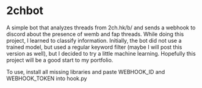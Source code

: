 # 2chbot
A simple bot that analyzes threads from 2ch.hk/b/ and sends a webhook to discord about the presence of wemb and fap threads. 
While doing this project, I learned to classify information.
Initially, the bot did not use a trained model, but used a regular keyword filter (maybe I will post this version as well), but I decided to try a little machine learning.
Hopefully this project will be a good start to my portfolio.

To use, install all missing libraries and paste WEBHOOK_ID and WEBHOOK_TOKEN into hook.py
